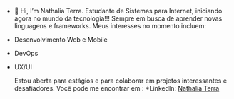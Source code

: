 - 👋 Hi, I’m Nathalia Terra.
Estudante de Sistemas para Internet, iniciando agora no mundo da tecnologia!!!
Sempre em busca de aprender novas linguagens e frameworks.
Meus interesses no momento incluem:
- Desenvolvimento Web e Mobile
- DevOps
- UX/UI  
  
  Estou aberta para estágios e para colaborar em projetos interessantes e desafiadores.
  Você pode me encontrar em :
  *LinkedIn: [Nathalia Terra](https://www.linkedin.com/in/nathalia-terra-40b561244/)
  
<!---
NathaliaTerra/NathaliaTerra is a ✨ special ✨ repository because its `README.md` (this file) appears on your GitHub profile.
You can click the Preview link to take a look at your changes.
--->

